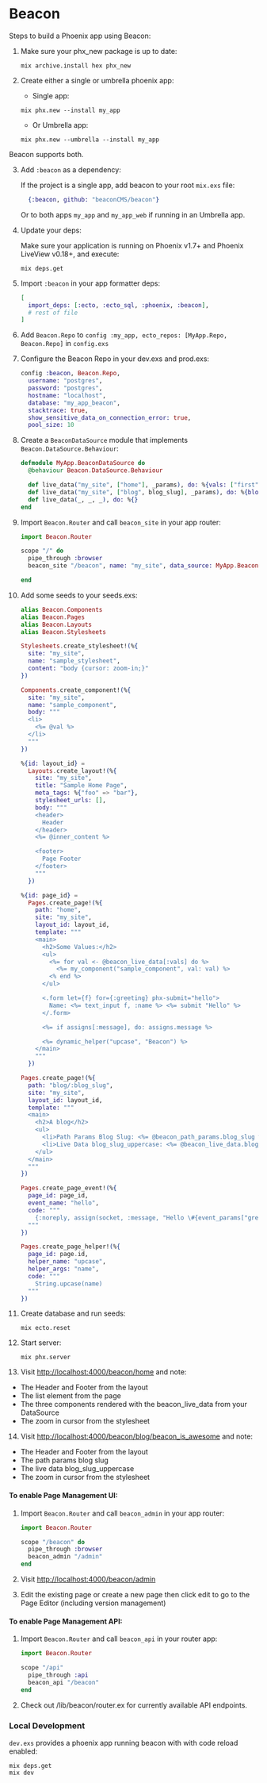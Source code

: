 # Beacon

Steps to build a Phoenix app using Beacon:

1.  Make sure your phx_new package is up to date:

    ```shell
    mix archive.install hex phx_new
    ```

2.  Create either a single or umbrella phoenix app:

    * Single app:

    ```shell
    mix phx.new --install my_app
    ```

    * Or Umbrella app:

    ```shell
    mix phx.new --umbrella --install my_app
    ```

Beacon supports both.

3.  Add `:beacon` as a dependency:

    If the project is a single app, add beacon to your root `mix.exs` file:

    ```elixir
      {:beacon, github: "beaconCMS/beacon"}
    ```

    Or to both apps `my_app` and `my_app_web` if running in an Umbrella app.

4.  Update your deps:

    Make sure your application is running on Phoenix v1.7+ and Phoenix LiveView v0.18+, and execute:

    ```shell
    mix deps.get
    ```

5. Import `:beacon` in your app formatter deps:

   ```elixir
   [
     import_deps: [:ecto, :ecto_sql, :phoenix, :beacon],
     # rest of file
   ]
   ```

6.  Add `Beacon.Repo` to `config :my_app, ecto_repos: [MyApp.Repo, Beacon.Repo]` in `config.exs`

7.  Configure the Beacon Repo in your dev.exs and prod.exs:

    ```elixir
    config :beacon, Beacon.Repo,
      username: "postgres",
      password: "postgres",
      hostname: "localhost",
      database: "my_app_beacon",
      stacktrace: true,
      show_sensitive_data_on_connection_error: true,
      pool_size: 10
    ```

8.  Create a `BeaconDataSource` module that implements `Beacon.DataSource.Behaviour`:

    ```elixir
    defmodule MyApp.BeaconDataSource do
      @behaviour Beacon.DataSource.Behaviour

      def live_data("my_site", ["home"], _params), do: %{vals: ["first", "second", "third"]}
      def live_data("my_site", ["blog", blog_slug], _params), do: %{blog_slug_uppercase: String.upcase(blog_slug)}
      def live_data(_, _, _), do: %{}
    end
    ```

9. Import `Beacon.Router` and call `beacon_site` in your app router:

    ```elixir
    import Beacon.Router

    scope "/" do
      pipe_through :browser
      beacon_site "/beacon", name: "my_site", data_source: MyApp.BeaconDataSource

    end
    ```

10. Add some seeds to your seeds.exs:

    ```elixir
    alias Beacon.Components
    alias Beacon.Pages
    alias Beacon.Layouts
    alias Beacon.Stylesheets

    Stylesheets.create_stylesheet!(%{
      site: "my_site",
      name: "sample_stylesheet",
      content: "body {cursor: zoom-in;}"
    })

    Components.create_component!(%{
      site: "my_site",
      name: "sample_component",
      body: """
      <li>
        <%= @val %>
      </li>
      """
    })

    %{id: layout_id} =
      Layouts.create_layout!(%{
        site: "my_site",
        title: "Sample Home Page",
        meta_tags: %{"foo" => "bar"},
        stylesheet_urls: [],
        body: """
        <header>
          Header
        </header>
        <%= @inner_content %>

        <footer>
          Page Footer
        </footer>
        """
      })

    %{id: page_id} =
      Pages.create_page!(%{
        path: "home",
        site: "my_site",
        layout_id: layout_id,
        template: """
        <main>
          <h2>Some Values:</h2>
          <ul>
            <%= for val <- @beacon_live_data[:vals] do %>
              <%= my_component("sample_component", val: val) %>
            <% end %>
          </ul>

          <.form let={f} for={:greeting} phx-submit="hello">
            Name: <%= text_input f, :name %> <%= submit "Hello" %>
          </.form>

          <%= if assigns[:message], do: assigns.message %>

          <%= dynamic_helper("upcase", "Beacon") %>
        </main>
        """
      })

    Pages.create_page!(%{
      path: "blog/:blog_slug",
      site: "my_site",
      layout_id: layout_id,
      template: """
      <main>
        <h2>A blog</h2>
        <ul>
          <li>Path Params Blog Slug: <%= @beacon_path_params.blog_slug %></li>
          <li>Live Data blog_slug_uppercase: <%= @beacon_live_data.blog_slug_uppercase %></li>
        </ul>
      </main>
      """
    })

    Pages.create_page_event!(%{
      page_id: page_id,
      event_name: "hello",
      code: """
        {:noreply, assign(socket, :message, "Hello \#{event_params["greeting"]["name"]}!")}
      """
    })

    Pages.create_page_helper!(%{
      page_id: page.id,
      helper_name: "upcase",
      helper_args: "name",
      code: """
        String.upcase(name)
      """
    })
    ```

11. Create database and run seeds:


    ```shell
    mix ecto.reset
    ```

12. Start server:

    ```shell
    mix phx.server
    ```

13. Visit <http://localhost:4000/beacon/home> and note:

- The Header and Footer from the layout
- The list element from the page
- The three components rendered with the beacon_live_data from your DataSource
- The zoom in cursor from the stylesheet

14. Visit <http://localhost:4000/beacon/blog/beacon_is_awesome> and note:

- The Header and Footer from the layout
- The path params blog slug
- The live data blog_slug_uppercase
- The zoom in cursor from the stylesheet

#### To enable Page Management UI:

1. Import `Beacon.Router` and call `beacon_admin` in your app router:

    ```elixir
    import Beacon.Router

    scope "/beacon" do
      pipe_through :browser
      beacon_admin "/admin"
    end
    ```

2. Visit <http://localhost:4000/beacon/admin>

3. Edit the existing page or create a new page then click edit to go to the Page Editor (including version management)

#### To enable Page Management API:

1. Import `Beacon.Router` and call `beacon_api` in your router app:

    ```elixir
    import Beacon.Router

    scope "/api"
      pipe_through :api
      beacon_api "/beacon"
    end
    ```

2. Check out /lib/beacon/router.ex for currently available API endpoints.

### Local Development

`dev.exs` provides a phoenix app running beacon with with code reload enabled:

```shell
mix deps.get
mix dev
```
